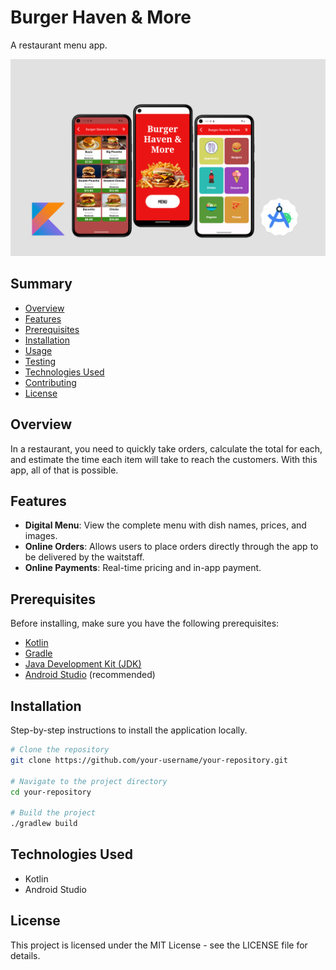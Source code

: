 # Burger Haven & More

A restaurant menu app.

![App first view](burgerHavenThumbFix.png)

<!-- ![App first view](burgerVideo.gif) -->

## Summary

- [Overview](#overview)
- [Features](#features)
- [Prerequisites](#prerequisites)
- [Installation](#installation)
- [Usage](#usage)
- [Testing](#testing)
- [Technologies Used](#technologies-used)
- [Contributing](#contributing)
- [License](#license)

## Overview

In a restaurant, you need to quickly take orders, calculate the total for each, and estimate the time each item will take to reach the customers. With this app, all of that is possible.

## Features

- **Digital Menu**: View the complete menu with dish names, prices, and images.
- **Online Orders**: Allows users to place orders directly through the app to be delivered by the waitstaff.
- **Online Payments**: Real-time pricing and in-app payment.

## Prerequisites

Before installing, make sure you have the following prerequisites:

- [Kotlin](https://kotlinlang.org/)
- [Gradle](https://gradle.org/)
- [Java Development Kit (JDK)](https://www.oracle.com/java/technologies/javase-downloads.html)
- [Android Studio](https://developer.android.com/studio) (recommended)

## Installation

Step-by-step instructions to install the application locally.

```sh
# Clone the repository
git clone https://github.com/your-username/your-repository.git

# Navigate to the project directory
cd your-repository

# Build the project
./gradlew build
```

## Technologies Used

- Kotlin
- Android Studio

## License
This project is licensed under the MIT License - see the LICENSE file for details.